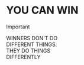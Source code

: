 # YOU CAN WIN
>[!IMPORTANT]
> WINNERS DON'T DO  <br>
> DIFFERENT THINGS. <br>
> THEY DO THINGS <br>
> DIFFERENTLY
